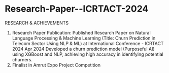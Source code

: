 # Research-Paper--ICRTACT-2024

RESEARCH & ACHIEVEMENTS
1) Research Paper Publication: Published Research Paper on Natural Language Processing & Machine Learning (Title: Churn
Prediction in Telecom Sector Using NLP & ML) at International Conference - ICRTACT 2024 Apr 2024
Developed a churn prediction model (Purposeful AI) using XGBoost and NLP, achieving high accuracy in identifying potential
churners.
2) Finalist in Amrut Expo Project Competition
